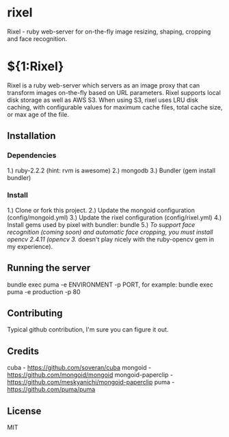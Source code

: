 # rixel
Rixel - ruby web-server for on-the-fly image resizing, shaping, cropping and face recognition.

# ${1:Rixel}
Rixel is a ruby web-server which servers as an image proxy that can transform images on-the-fly based on URL parameters.  Rixel supports local disk storage as well as AWS S3.  When using S3, rixel uses LRU disk caching, with configurable values for maximum cache files, total cache size, or max age of the file.

## Installation
### Dependencies
1.) ruby-2.2.2 (hint: rvm is awesome)
2.) mongodb
3.) Bundler (gem install bundler)
### Install
1.) Clone or fork this project.
2.) Update the mongoid configuration (config/mongoid.yml)
3.) Update the rixel configuration (config/rixel.yml)
4.) Install gems used by pixel with bundler: bundle
5.) *To support face recognition (coming soon) and automatic face cropping, you must install opencv 2.4.11 (opencv 3.* doesn't play nicely with the ruby-opencv gem in my experience).

## Running the server
bundle exec puma -e ENVIRONMENT -p PORT, for example:
bundle exec puma -e production -p 80

## Contributing
Typical github contribution, I'm sure you can figure it out.

## Credits
cuba - https://github.com/soveran/cuba
mongoid - https://github.com/mongoid/mongoid
mongoid-paperclip - https://github.com/meskyanichi/mongoid-paperclip
puma - https://github.com/puma/puma

## License
MIT
